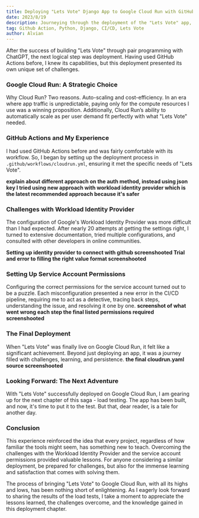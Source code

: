 ```yaml
---
title: Deploying "Lets Vote" Django App to Google Cloud Run with GitHub Actions
date: 2023/8/19
description: Journeying through the deployment of the "Lets Vote" app, this article details the strategic choice of using Google Cloud Run, the familiar yet challenging terrain of GitHub Actions, and the unique hurdles faced with Google's Workload Identity Provider.
tag: Github Action, Python, Django, CI/CD, Lets Vote
author: Alvian
---
```




After the success of building "Lets Vote" through pair programming with ChatGPT, the next logical step was deployment. Having used GitHub Actions before, I knew its capabilities, but this deployment presented its own unique set of challenges.

### Google Cloud Run: A Strategic Choice

Why Cloud Run? Two reasons. Auto-scaling and cost-efficiency. In an era where app traffic is unpredictable, paying only for the compute resources I use was a winning proposition. Additionally, Cloud Run’s ability to automatically scale as per user demand fit perfectly with what "Lets Vote" needed.

### GitHub Actions and My Experience

I had used GitHub Actions before and was fairly comfortable with its workflow. So, I began by setting up the deployment process in `.github/workflows/cloudrun.yml`, ensuring it met the specific needs of "Lets Vote".

**explain about different approach on the auth method, instead using json key I tried using new approach with workload identity provider which is the latest recommended approach because it's safer**

### Challenges with Workload Identity Provider


The configuration of Google's Workload Identity Provider was more difficult than I had expected. After nearly 20 attempts at getting the settings right, I turned to extensive documentation, tried multiple configurations, and consulted with other developers in online communities.

**Setting up identity provider to connect with github screenshooted
Trial and error to filling the right value format screenshooted**

### Setting Up Service Account Permissions

Configuring the correct permissions for the service account turned out to be a puzzle. Each misconfiguration presented a new error in the CI/CD pipeline, requiring me to act as a detective, tracing back steps, understanding the issue, and resolving it one by one.
**screenshot of what went wrong each step
the final listed permissions required screenshooted**

### The Final Deployment

When "Lets Vote" was finally live on Google Cloud Run, it felt like a significant achievement. Beyond just deploying an app, it was a journey filled with challenges, learning, and persistence.
**the final cloudrun.yaml source screenshooted**

### Looking Forward: The Next Adventure

With "Lets Vote" successfully deployed on Google Cloud Run, I am gearing up for the next chapter of this saga - load testing. The app has been built, and now, it's time to put it to the test. But that, dear reader, is a tale for another day.

### Conclusion

This experience reinforced the idea that every project, regardless of how familiar the tools might seem, has something new to teach. Overcoming the challenges with the Workload Identity Provider and the service account permissions provided valuable lessons. For anyone considering a similar deployment, be prepared for challenges, but also for the immense learning and satisfaction that comes with solving them.

The process of bringing "Lets Vote" to Google Cloud Run, with all its highs and lows, has been nothing short of enlightening. As I eagerly look forward to sharing the results of the load tests, I take a moment to appreciate the lessons learned, the challenges overcome, and the knowledge gained in this deployment chapter.


